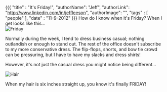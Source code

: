 {{{
  "title" : "It's Friday!",
  "authorName": "Jeff",
  "authorLink": "http://www.linkedin.com/in/jeffleeson",
  "authorImage": "",
  "tags" : [ "people" ],
  "date" : "11-9-2012"
}}}
How do I know when it's Friday?  When I get looks like this...  
![Friday](http://i.imgur.com/qWJJC.jpg)

Normally during the week, I tend to dress business casual; nothing outlandish or enough to stand out.  The rest of the office doesn't subscribe to my more conservative dress.  The flip-flops, shorts, and bow tie crowd can be pressuring, but I have to have my slacks and dress shirts!  
  
However, it's not just the casual dress you might notice being different...

![Hair](http://i.imgur.com/sh4dE.jpg)

When my hair is six inches straight up, you know it's finally FRIDAY!  
